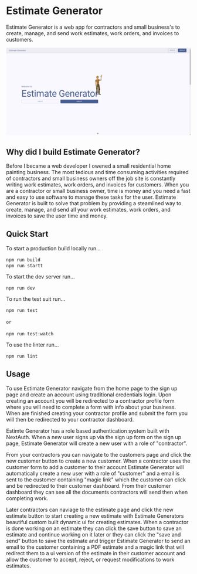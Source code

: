# Estimate Generator

Estimate Generator is a web app for contractors and small business's to create, manage, and send work estimates, work orders, and invoices to customers.

![Home Page Screen Shot](/public/images/estimate-generator-img.png)

## Why did I build Estimate Generator?

Before I became a web developer I owened a small residential home painting business. The most tedious and time consuming activities required of contractors and small business owners off the job site is constantly writing work estimates, work orders, and invoices for customers. When you are a contractor or small business owner, time is money and you need a fast and easy to use software to manage these tasks for the user. Estimate Generator is built to solve that problem by providing a steamlined way to create, manage, and send all your work estimates, work orders, and invoices to save the user time and money.

## Quick Start

To start a production build locally run...

```
npm run build
npm run startt
```

To start the dev server run...

```
npm run dev
```

To run the test suit run...

```
npm run test

or

npm run test:watch
```

To use the linter run...

```
npm run lint
```

## Usage

To use Estimate Generator navigate from the home page to the sign up page and create an account using traditional credentials login. Upon creating an account you will be redirected to a contractor profile form where you will need to complete a form with info about your business. When are finished creating your contractor profile and submit the form you will then be redirected to your contractor dashboard.

Estimte Generator has a role based authentication system built with NextAuth. When a new user signs up via the sign up form on the sign up page, Estimate Generator will create a new user with a role of "contractor".

From your contractors you can navigate to the customers page and click the new customer button to create a new customer. When a contractor uses the customer form to add a customer to their account Estimate Generator will automatically create a new user with a role of "customer" and a email is sent to the customer containing "magic link" which the customer can click and be redirected to their customer dashboard. From their customer dashboard they can see all the documents contractors will send then when completing work.

Later contractors can naviage to the estimate page and click the new estimate button to start creating a new estimate with Estimate Generators beautiful custom built dynamic ui for creating estimates. When a contractor is done working on an estimate they can click the save button to save an estimate and continue working on it later or they can click the "save and send" button to save the estimate and trigger Estimate Generator to send an email to the customer containing a PDF estimate and a magic link that will redirect them to a ui version of the estimate in their customer account and allow the customer to accept, reject, or request modifications to work estimates.
